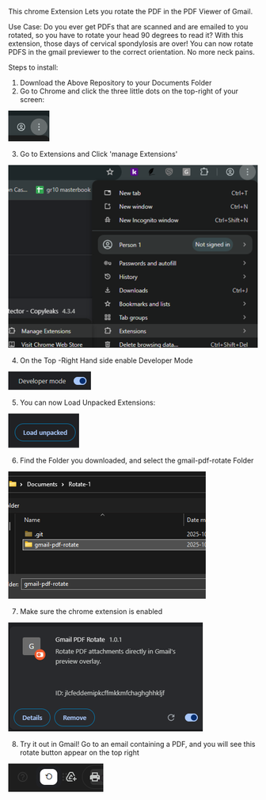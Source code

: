 This chrome Extension Lets you rotate the PDF in the PDF Viewer of Gmail.

Use Case: Do you ever get PDFs that are scanned and are emailed to you rotated, so you have to rotate your head 90 degrees to read it? With this extension, those days of cervical spondylosis are over! You can now rotate PDFS in the gmail previewer to the correct orientation. No more neck pains. 

Steps to install:
1. Download the Above Repository to your Documents Folder
2. Go to Chrome and click the three little dots on the top-right of your screen: 

![alt text](image.png)

3. Go to Extensions and Click 'manage Extensions' 

![alt text](image-1.png)

4. On the Top -Right Hand side enable Developer Mode 

![alt text](image-2.png)

5. You can now Load Unpacked Extensions: 

![alt text](image-3.png)

6. Find the Folder you downloaded, and select the gmail-pdf-rotate Folder 

![alt text](image-4.png)

7. Make sure the chrome extension is enabled 

![alt text](image-5.png)

8. Try it out in Gmail! Go to an email containing a PDF, and you will see this rotate button appear on the top right

![alt text](image-6.png)
